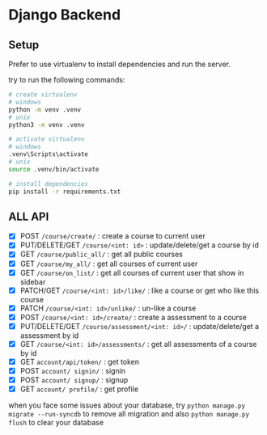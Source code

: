 # Django Backend

## Setup

Prefer to use virtualenv to install dependencies and run the server.

try to run the following commands:

```bash
# create virtualenv
# windows
python -m venv .venv
# unix
python3 -m venv .venv

# activate virtualenv
# windows
.venv\Scripts\activate
# unix
source .venv/bin/activate

# install dependencies
pip install -r requirements.txt
```
## ALL API

- [x] POST `/course/create/` : create a course to current user
- [x] PUT/DELETE/GET `/course/<int: id>` : update/delete/get a course by id
- [x] GET `/course/public_all/` : get all public courses
- [x] GET `/course/my_all/` : get all courses of current user
- [x] GET `/course/on_list/` : get all courses of current user that show in sidebar
- [x] PATCH/GET `/course/<int: id>/like/` : like a course or get who like this course
- [x] PATCH `/course/<int: id>/unlike/` : un-like a course
- [x] POST `/course/<int: id>/create/` : create a assessment to a course
- [x] PUT/DELETE/GET `/course/assessment/<int: id>/` : update/delete/get a assessment by id
- [x] GET `/course/<int: id>/assessments/` : get all assessments of a course by id
- [x] GET `account/api/token/` : get token
- [x] POST `account/ signin/` : signin
- [x] POST `account/ signup/` : signup
- [x] GET `account/ profile/` : get profile

when you face some issues about your database, try `python manage.py migrate --run-syncdb` to remove all migration and also `python manage.py flush` to clear your database